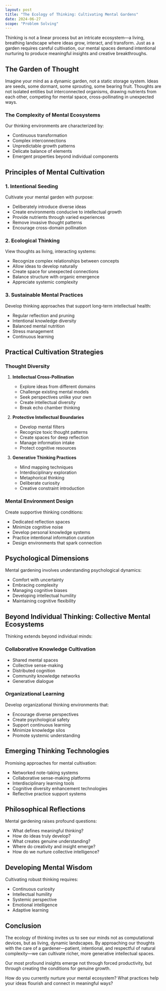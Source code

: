 ```yaml
---
layout: post
title: "The Ecology of Thinking: Cultivating Mental Gardens"
date: 2024-06-27
scope: "Problem Solving"
---
```


Thinking is not a linear process but an intricate ecosystem—a living, breathing landscape where ideas grow, interact, and transform. Just as a garden requires careful cultivation, our mental spaces demand intentional nurturing to produce meaningful insights and creative breakthroughs.

## The Garden of Thought

Imagine your mind as a dynamic garden, not a static storage system. Ideas are seeds, some dormant, some sprouting, some bearing fruit. Thoughts are not isolated entities but interconnected organisms, drawing nutrients from each other, competing for mental space, cross-pollinating in unexpected ways.

### The Complexity of Mental Ecosystems

Our thinking environments are characterized by:

- Continuous transformation
- Complex interconnections
- Unpredictable growth patterns
- Delicate balance of elements
- Emergent properties beyond individual components

## Principles of Mental Cultivation

### 1. Intentional Seeding

Cultivate your mental garden with purpose:

- Deliberately introduce diverse ideas
- Create environments conducive to intellectual growth
- Provide nutrients through varied experiences
- Remove invasive thought patterns
- Encourage cross-domain pollination

### 2. Ecological Thinking

View thoughts as living, interacting systems:

- Recognize complex relationships between concepts
- Allow ideas to develop naturally
- Create space for unexpected connections
- Balance structure with organic emergence
- Appreciate systemic complexity

### 3. Sustainable Mental Practices

Develop thinking approaches that support long-term intellectual health:

- Regular reflection and pruning
- Intentional knowledge diversity
- Balanced mental nutrition
- Stress management
- Continuous learning

## Practical Cultivation Strategies

### Thought Diversity

1. **Intellectual Cross-Pollination**
   - Explore ideas from different domains
   - Challenge existing mental models
   - Seek perspectives unlike your own
   - Create intellectual diversity
   - Break echo chamber thinking

2. **Protective Intellectual Boundaries**
   - Develop mental filters
   - Recognize toxic thought patterns
   - Create spaces for deep reflection
   - Manage information intake
   - Protect cognitive resources

3. **Generative Thinking Practices**
   - Mind mapping techniques
   - Interdisciplinary exploration
   - Metaphorical thinking
   - Deliberate curiosity
   - Creative constraint introduction

### Mental Environment Design

Create supportive thinking conditions:

- Dedicated reflection spaces
- Minimize cognitive noise
- Develop personal knowledge systems
- Practice intentional information curation
- Design environments that spark connection

## Psychological Dimensions

Mental gardening involves understanding psychological dynamics:

- Comfort with uncertainty
- Embracing complexity
- Managing cognitive biases
- Developing intellectual humility
- Maintaining cognitive flexibility

## Beyond Individual Thinking: Collective Mental Ecosystems

Thinking extends beyond individual minds:

### Collaborative Knowledge Cultivation

- Shared mental spaces
- Collective sense-making
- Distributed cognition
- Community knowledge networks
- Generative dialogue

### Organizational Learning

Develop organizational thinking environments that:

- Encourage diverse perspectives
- Create psychological safety
- Support continuous learning
- Minimize knowledge silos
- Promote systemic understanding

## Emerging Thinking Technologies

Promising approaches for mental cultivation:

- Networked note-taking systems
- Collaborative sense-making platforms
- Interdisciplinary learning tools
- Cognitive diversity enhancement technologies
- Reflective practice support systems

## Philosophical Reflections

Mental gardening raises profound questions:

- What defines meaningful thinking?
- How do ideas truly develop?
- What creates genuine understanding?
- Where do creativity and insight emerge?
- How do we nurture collective intelligence?

## Developing Mental Wisdom

Cultivating robust thinking requires:

- Continuous curiosity
- Intellectual humility
- Systemic perspective
- Emotional intelligence
- Adaptive learning

## Conclusion

The ecology of thinking invites us to see our minds not as computational devices, but as living, dynamic landscapes. By approaching our thoughts with the care of a gardener—patient, intentional, and respectful of natural complexity—we can cultivate richer, more generative intellectual spaces.

Our most profound insights emerge not through forced productivity, but through creating the conditions for genuine growth.

How do you currently nurture your mental ecosystem? What practices help your ideas flourish and connect in meaningful ways?